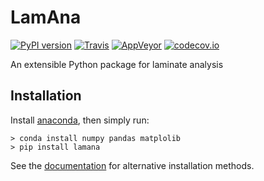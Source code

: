 # LamAna

[![PyPI version](https://badge.fury.io/py/lamana.svg)](https://badge.fury.io/py/lamana)
[![Travis](https://img.shields.io/travis/par2/lamana/develop.svg)](https://github.com/par2/lamana/tree/master)
[![AppVeyor](https://ci.appveyor.com/api/projects/status/github/gruntjs/grunt?branch=master&svg=true)](https://ci.appveyor.com/project/par2/lamana)
[![codecov.io](https://codecov.io/github/par2/lamana/coverage.svg?branch=develop)](https://codecov.io/github/par2/lamana?branch=master)

An extensible Python package for laminate analysis

## Installation

Install [anaconda](https://www.continuum.io/downloads), then simply run:

    > conda install numpy pandas matplolib
    > pip install lamana

See the [documentation](http://lamana.readthedocs.io/en/stable/installation2.html) for alternative installation methods.
